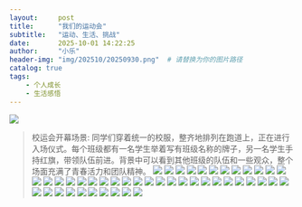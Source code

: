 ```yaml
---
layout:     post
title:      "我们的运动会"
subtitle:   "运动、生活、挑战"
date:       2025-10-01 14:22:25
author:     "小乐"
header-img: "img/202510/20250930.png"  # 请替换为你的图片路径
catalog: true
tags:
    - 个人成长
    - 生活感悟
---
```


![](http://127.0.0.1:8080/img1.jpg)
> 校运会开幕场景: 同学们穿着统一的校服，整齐地排列在跑道上，正在进行入场仪式。每个班级都有一名学生举着写有班级名称的牌子，另一名学生手持红旗，带领队伍前进。背景中可以看到其他班级的队伍和一些观众，整个场面充满了青春活力和团队精神。
![](http://127.0.0.1:8080/img2.jpg)
![](http://127.0.0.1:8080/img3.jpg)
![](http://127.0.0.1:8080/img4.jpg)
![](http://127.0.0.1:8080/img5.jpg)
![](http://127.0.0.1:8080/img6.jpg)
![](http://127.0.0.1:8080/img7.jpg)
![](http://127.0.0.1:8080/img8.jpg)
![](http://127.0.0.1:8080/img9.jpg)
![](http://127.0.0.1:8080/img10.jpg)
![](http://127.0.0.1:8080/img11.jpg)
![](http://127.0.0.1:8080/img12.jpg)
![](http://127.0.0.1:8080/img13.jpg)
![](http://127.0.0.1:8080/img14.jpg)
![](http://127.0.0.1:8080/img15.jpg)
![](http://127.0.0.1:8080/img16.jpg)
![](http://127.0.0.1:8080/img17.jpg)
![](http://127.0.0.1:8080/img18.jpg)
![](http://127.0.0.1:8080/img19.jpg)
![](http://127.0.0.1:8080/img20.jpg)
![](http://127.0.0.1:8080/img21.jpg)
![](http://127.0.0.1:8080/img22.jpg)
![](http://127.0.0.1:8080/img23.jpg)
![](http://127.0.0.1:8080/img24.jpg)
![](http://127.0.0.1:8080/img25.jpg)
![](http://127.0.0.1:8080/img26.jpg)
![](http://127.0.0.1:8080/img27.jpg)
![](http://127.0.0.1:8080/img28.jpg)
![](http://127.0.0.1:8080/img29.jpg)
![](http://127.0.0.1:8080/img30.jpg)
![](http://127.0.0.1:8080/img31.jpg)
![](http://127.0.0.1:8080/img32.jpg)
![](http://127.0.0.1:8080/img33.jpg)
![](http://127.0.0.1:8080/img34.jpg)
![](http://127.0.0.1:8080/img35.jpg)
![](http://127.0.0.1:8080/img36.jpg)
![](http://127.0.0.1:8080/img37.jpg)
![](http://127.0.0.1:8080/img38.jpg)
![](http://127.0.0.1:8080/img39.jpg)
![](http://127.0.0.1:8080/img40.jpg)
![](http://127.0.0.1:8080/img41.jpg)
![](http://127.0.0.1:8080/img43.jpg)
![](http://127.0.0.1:8080/img44.jpg)
![](http://127.0.0.1:8080/img45.jpg)
![](http://127.0.0.1:8080/img46.jpg)
![](http://127.0.0.1:8080/img47.jpg)